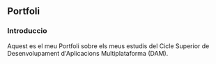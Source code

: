 ## Portfoli

### Introduccio

Aquest es el meu Portfoli sobre els meus estudis del Cicle Superior de Desenvolupament d'Aplicacions Multiplataforma (DAM).

